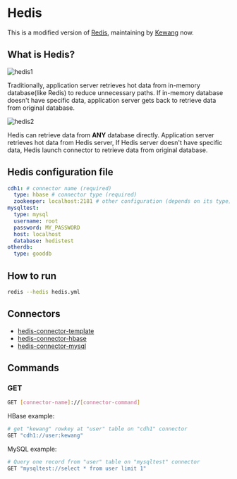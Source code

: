 # Hedis

This is a modified version of [Redis](https://github.com/antirez/redis), maintaining by [Kewang](https://github.com/kewangtw) now.

## What is Hedis?

![hedis1](https://cloud.githubusercontent.com/assets/795839/8270046/6ad61e2e-17fb-11e5-9ba5-87706687d9ba.png)

Traditionally, application server retrieves hot data from in-memory database(like Redis) to reduce unnecessary paths. If in-memory database doesn't have specific data, application server gets back to retrieve data from original database.

![hedis2](https://cloud.githubusercontent.com/assets/795839/8270047/6af78870-17fb-11e5-8ad1-f077fb80de1d.png)

Hedis can retrieve data from **ANY** database directly. Application server retrieves hot data from Hedis server, If Hedis server doesn't have specific data, Hedis launch connector to retrieve data from original database.

## Hedis configuration file

```yaml
cdh1: # connector name (required)
  type: hbase # connector type (required)
  zookeeper: localhost:2181 # other configuration (depends on its type)
mysqltest:
  type: mysql
  username: root
  password: MY_PASSWORD
  host: localhost
  database: hedistest
otherdb:
  type: gooddb
```

## How to run

```sh
redis --hedis hedis.yml
```

## Connectors

* [hedis-connector-template](https://github.com/hedisdb/hedis-connector-template)
* [hedis-connector-hbase](https://github.com/hedisdb/hedis-connector-hbase)
* [hedis-connector-mysql](https://github.com/hedisdb/hedis-connector-mysql)

## Commands

### GET

```sh
GET [connector-name]://[connector-command]
```

HBase example:

```sh
# get "kewang" rowkey at "user" table on "cdh1" connector
GET "cdh1://user:kewang"
```

MySQL example:

```sh
# Query one record from "user" table on "mysqltest" connector
GET "mysqltest://select * from user limit 1"

```